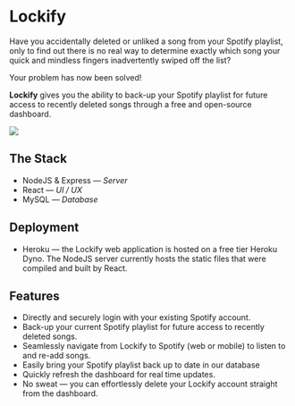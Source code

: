 # Lockify
Have you accidentally deleted or unliked a song from your Spotify playlist, only to find out there is no real way to determine exactly which song your quick and mindless fingers inadvertently swiped off the list?

Your problem has now been solved!

**Lockify** gives you the ability to back-up your Spotify playlist for future access to recently deleted songs through a free and open-source dashboard.

![](https://i.ibb.co/71mWcbx/lockify-dashboard.png)

## The Stack
- NodeJS & Express &mdash; *Server*
- React &mdash; *UI / UX*
- MySQL &mdash; *Database*

## Deployment
- Heroku &mdash; the Lockify web application is hosted on a free tier Heroku Dyno.  The NodeJS server currently hosts the static files that were compiled and built by React.

## Features
- Directly and securely login with your existing Spotify account.
- Back-up your current Spotify playlist for future access to recently deleted songs.
- Seamlessly navigate from Lockify to Spotify (web or mobile) to listen to and re-add songs.
- Easily bring your Spotify playlist back up to date in our database 
- Quickly refresh the dashboard for real time updates.
- No sweat &mdash; you can effortlessly delete your Lockify account straight from the dashboard.

